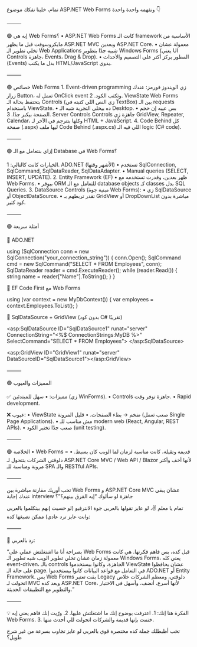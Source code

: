تمام، خلينا نفكك موضوع ASP.NET Web Forms ونفهمه واحدة واحدة 👇

⸻

🟢 إيه هي Web Forms؟
	•	ASP.NET Web Forms كانت الـ framework الأساسية من مايكروسوفت قبل ما يظهر ASP.NET MVC وبعدين ASP.NET Core.
	•	معمولة عشان تخلي تطوير الـ Web Applications شبيه جدًا بتطوير Windows Forms (يعني UI Controls جاهزة، Events، Drag & Drop).
	•	المطور يركز أكتر على التصميم والأحداث (Events) بدل ما يكتب HTML/JavaScript يدوي.

⸻

🟢 خصائص Web Forms
	1.	Event-driven programming
زي الويندوز فورمز: عندك زرار Button، تعمل له OnClick event وتكتب الكود.
	2.	ViewState
Web Forms بتحتفظ بحالة الـ Controls (زي النص اللي كتبته في TextBox) بين الـ requests باستخدام ViewState.
	•	ده بيخلي التجربة شبه الـ Desktop.
	•	بس عيبه إن حجم الصفحة بيكبر جدًا.
	3.	Server Controls
Controls جاهزة زي GridView, Repeater, Calendar، وكلها بتترجم في الآخر لـ HTML + JavaScript.
	4.	Code Behind
كل صفحة (.aspx) ليها ملف Code Behind (.aspx.cs) اللي فيه الـ logic (C# code).

⸻

🟢 إزاي بنتعامل مع الـ Database في Web Forms؟

الخيارات كانت كالتالي:
	1.	ADO.NET (الأشهر وقتها)
	•	تستخدم SqlConnection, SqlCommand, SqlDataReader, SqlDataAdapter.
	•	Manual queries (SELECT, INSERT, UPDATE).
	2.	Entity Framework (EF)
	•	ظهر بعدين، وقدرت تستخدمه مع Web Forms.
	•	بيوفر ORM للتعامل مع الـ database objects كـ classes بدل SQL Queries.
	3.	DataSource Controls (مبنية جوة Web Forms):
	•	زي SqlDataSource أو ObjectDataSource.
	•	تقدر تربطهم بـ GridView أو DropDownList مباشرة بدون كود كتير.

⸻

🟢 أمثلة سريعة

🔹 ADO.NET

using (SqlConnection conn = new SqlConnection("your_connection_string"))
{
    conn.Open();
    SqlCommand cmd = new SqlCommand("SELECT * FROM Employees", conn);
    SqlDataReader reader = cmd.ExecuteReader();
    while (reader.Read())
    {
        string name = reader["Name"].ToString();
    }
}

🔹 EF Code First مع Web Forms

using (var context = new MyDbContext())
{
    var employees = context.Employees.ToList();
}

🔹 SqlDataSource + GridView (بدون كود C# تقريبًا)

<asp:SqlDataSource ID="SqlDataSource1" runat="server"
    ConnectionString="<%$ ConnectionStrings:MyDB %>"
    SelectCommand="SELECT * FROM Employees">
</asp:SqlDataSource>

<asp:GridView ID="GridView1" runat="server" DataSourceID="SqlDataSource1"></asp:GridView>


⸻

🟢 المميزات والعيوب

✅ مميزات:
	•	سهل للمبتدئين (زي WinForms).
	•	Controls جاهزة توفر وقت.
	•	Rapid development.

❌ عيوب:
	•	ViewState ضخم → بطء الصفحات.
	•	قليل المرونة (صعب تعمل Single Page Applications).
	•	مش مناسب للـ modern web (React, Angular, REST APIs).
	•	صعب جدًا تختبر الكود (unit testing).

⸻

🟢 الخلاصة
	•	Web Forms = قديمة وتقيلة، كانت مناسبة لزمان لما الويب كان بسيط.
	•	دلوقتي الشركات بتتحول لـ ASP.NET Core MVC / Web API / Blazor لأنها أخف وأكتر مرونة ومناسبة للـ SPA والـ RESTful APIs.

⸻

تحب أوريك مقارنة مباشرة بين Web Forms و ASP.NET Core MVC عشان يبقى عندك إجابة interview جاهزة لو سألوك “إيه الفرق بينهم؟”؟



تمام يا معلم ✌، لو عايز تقولها بالعربي جوة الانترفيو (لو حسيت إنهم بيتكلموا بالعربي وانت عايز ترد عادي) ممكن تصيغها كده:

⸻

🔹 رد بالعربي:

“بصراحة أنا ما اشتغلتش عملي على Web Forms قبل كده، بس فاهم فكرتها. هي كانت معمولة زمان عشان تخلي تطوير الويب شبه تطوير الـ Windows Forms، يعني كله event-driven، بالـ controls الجاهزة، وكانوا بيستخدموا ViewState عشان يحافظوا على حالة الـ page.
في التعامل مع قواعد البيانات كانوا بيستخدموا ADO.NET أو Entity Framework.
بس Web Forms بقت تعتبر Legacy دلوقتي، ومعظم الشركات خلاص اتحولت لـ MVC وبعد كده ASP.NET Core، لأنها أسرع، أنضف، وأسهل في الاختبار والتطوير مع التطبيقات الحديثة.”

⸻

💡 الفكرة هنا إنك:
	1.	اعترفت بوضوح إنك ما اشتغلتش عليها.
	2.	ورّيت إنك فاهم يعني إيه Web Forms.
	3.	ختمت بإنها قديمة والشركات اتحولت للي أحدث منها.

تحب أظبطلك جملة كده مختصرة قوي بالعربي لو عايز تجاوب بسرعة من غير شرح طويل؟

